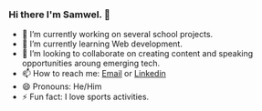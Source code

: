 ### Hi there I'm Samwel. 👋

- 🔭 I’m currently working on several school projects.
- 🌱 I’m currently learning Web development.
- 👯 I’m looking to collaborate on creating content and speaking opportunities aroung emerging tech.
- 📫 How to reach me: [Email](samwelchegeh09@gmail.com) or [Linkedin](https://www.linkedin.com/in/samwel-chege-b069b618b?lipi=urn%3Ali%3Apage%3Ad_flagship3_profile_view_base_contact_details%3Bxl5h%2BFSySoGbi2rrTLdjeQ%3D%3D)
- 😄 Pronouns: He/Him
- ⚡ Fun fact: I love sports activities.
 
